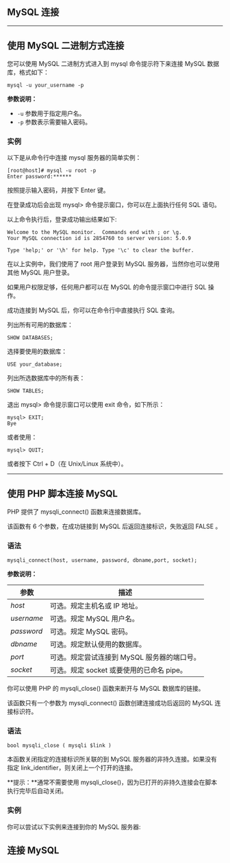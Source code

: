 ## MySQL 连接

* * *

## 使用 MySQL 二进制方式连接

您可以使用 MySQL 二进制方式进入到 mysql 命令提示符下来连接 MySQL 数据库，格式如下：

```
mysql -u your_username -p
```

**参数说明：**

+   `-u` 参数用于指定用户名。
+   `-p` 参数表示需要输入密码。

### 实例

以下是从命令行中连接 mysql 服务器的简单实例：

```
[root@host]# mysql -u root -p
Enter password:******
```

按照提示输入密码，并按下 Enter 键。

在登录成功后会出现 mysql> 命令提示窗口，你可以在上面执行任何 SQL 语句。

以上命令执行后，登录成功输出结果如下:

```
Welcome to the MySQL monitor.  Commands end with ; or \g.
Your MySQL connection id is 2854760 to server version: 5.0.9

Type 'help;' or '\h' for help. Type '\c' to clear the buffer.
```

在以上实例中，我们使用了 root 用户登录到 MySQL 服务器，当然你也可以使用其他 MySQL 用户登录。

如果用户权限足够，任何用户都可以在 MySQL 的命令提示窗口中进行 SQL 操作。

成功连接到 MySQL 后，你可以在命令行中直接执行 SQL 查询。

列出所有可用的数据库：

```
SHOW DATABASES;
```

选择要使用的数据库：

```
USE your_database;
```

列出所选数据库中的所有表：

```
SHOW TABLES;
```

退出 mysql> 命令提示窗口可以使用 exit 命令，如下所示：

```
mysql> EXIT;
Bye
```

或者使用：

```
mysql> QUIT;
```

或者按下 Ctrl + D（在 Unix/Linux 系统中）。

* * *

## 使用 PHP 脚本连接 MySQL

PHP 提供了 mysqli\_connect() 函数来连接数据库。

该函数有 6 个参数，在成功链接到 MySQL 后返回连接标识，失败返回 FALSE 。

### 语法

```
mysqli_connect(host, username, password, dbname,port, socket);
```

**参数说明：**

| 参数       | 描述                                        |
| ---------- | ------------------------------------------- |
| *host*     | 可选。规定主机名或 IP 地址。                |
| *username* | 可选。规定 MySQL 用户名。                   |
| *password* | 可选。规定 MySQL 密码。                     |
| *dbname*   | 可选。规定默认使用的数据库。                |
| *port*     | 可选。规定尝试连接到 MySQL 服务器的端口号。 |
| *socket*   | 可选。规定 socket 或要使用的已命名 pipe。   |

你可以使用 PHP 的 mysqli\_close() 函数来断开与 MySQL 数据库的链接。

该函数只有一个参数为 mysqli\_connect() 函数创建连接成功后返回的 MySQL 连接标识符。

### 语法

```
bool mysqli_close ( mysqli $link )
```

本函数关闭指定的连接标识所关联的到 MySQL 服务器的非持久连接。如果没有指定 link\_identifier，则关闭上一个打开的连接。

**提示：**通常不需要使用 mysqli\_close()，因为已打开的非持久连接会在脚本执行完毕后自动关闭。

### 实例

你可以尝试以下实例来连接到你的 MySQL 服务器:

## 连接 MySQL

<?php $dbhost = 'localhost'; // mysql服务器主机地址 $dbuser = 'root'; // mysql用户名 $dbpass = '123456'; // mysql用户名密码 $conn = mysqli\_connect($dbhost, $dbuser, $dbpass); if(! $conn ) { die('Could not connect: ' . mysqli\_error()); } echo '数据库连接成功！'; mysqli\_close($conn); ?>
